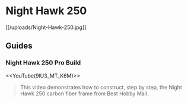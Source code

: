 # Night Hawk 250

[[/uploads/Night-Hawk-250.jpg]]

## Guides

### Night Hawk 250 Pro Build

<<YouTube(9lU3_MT_K6M)>>

> This video demonstrates how to construct, step by step, the Night Hawk 250 carbon fiber frame from Best Hobby Mall.

